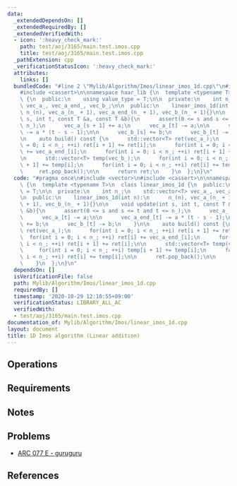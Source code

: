 ```yaml
---
data:
  _extendedDependsOn: []
  _extendedRequiredBy: []
  _extendedVerifiedWith:
  - icon: ':heavy_check_mark:'
    path: test/aoj/3165/main.test.imos.cpp
    title: test/aoj/3165/main.test.imos.cpp
  _pathExtension: cpp
  _verificationStatusIcon: ':heavy_check_mark:'
  attributes:
    links: []
  bundledCode: "#line 2 \"Mylib/Algorithm/Imos/linear_imos_1d.cpp\"\n#include <vector>\n\
    #include <cassert>\n\nnamespace haar_lib {\n  template <typename T>\n  class linear_imos_1d\
    \ {\n  public:\n    using value_type = T;\n\n  private:\n    int n_;\n    std::vector<T>\
    \ vec_a_, vec_a_end_, vec_b_;\n\n  public:\n    linear_imos_1d(int n):\n     \
    \ n_(n), vec_a_(n_ + 1), vec_a_end_(n_ + 1), vec_b_(n_ + 1){}\n\n    void update(int\
    \ s, int t, const T &a, const T &b){\n      assert(0 <= s and s <= t and t <=\
    \ n_);\n      vec_a_[s + 1] += a;\n      vec_a_[t] -= a;\n\n      vec_a_end_[t]\
    \ -= a * (t - s - 1);\n\n      vec_b_[s] += b;\n      vec_b_[t] -= b;\n    }\n\
    \n    auto build() const {\n      std::vector<T> ret(vec_a_);\n      for(int i\
    \ = 0; i < n_; ++i) ret[i + 1] += ret[i];\n      for(int i = 0; i < n_; ++i) ret[i]\
    \ += vec_a_end_[i];\n      for(int i = 0; i < n_; ++i) ret[i + 1] += ret[i];\n\
    \n      std::vector<T> temp(vec_b_);\n      for(int i = 0; i < n_; ++i) temp[i\
    \ + 1] += temp[i];\n      for(int i = 0; i < n_; ++i) ret[i] += temp[i];\n\n \
    \     ret.pop_back();\n\n      return ret;\n    }\n  };\n}\n"
  code: "#pragma once\n#include <vector>\n#include <cassert>\n\nnamespace haar_lib\
    \ {\n  template <typename T>\n  class linear_imos_1d {\n  public:\n    using value_type\
    \ = T;\n\n  private:\n    int n_;\n    std::vector<T> vec_a_, vec_a_end_, vec_b_;\n\
    \n  public:\n    linear_imos_1d(int n):\n      n_(n), vec_a_(n_ + 1), vec_a_end_(n_\
    \ + 1), vec_b_(n_ + 1){}\n\n    void update(int s, int t, const T &a, const T\
    \ &b){\n      assert(0 <= s and s <= t and t <= n_);\n      vec_a_[s + 1] += a;\n\
    \      vec_a_[t] -= a;\n\n      vec_a_end_[t] -= a * (t - s - 1);\n\n      vec_b_[s]\
    \ += b;\n      vec_b_[t] -= b;\n    }\n\n    auto build() const {\n      std::vector<T>\
    \ ret(vec_a_);\n      for(int i = 0; i < n_; ++i) ret[i + 1] += ret[i];\n    \
    \  for(int i = 0; i < n_; ++i) ret[i] += vec_a_end_[i];\n      for(int i = 0;\
    \ i < n_; ++i) ret[i + 1] += ret[i];\n\n      std::vector<T> temp(vec_b_);\n \
    \     for(int i = 0; i < n_; ++i) temp[i + 1] += temp[i];\n      for(int i = 0;\
    \ i < n_; ++i) ret[i] += temp[i];\n\n      ret.pop_back();\n\n      return ret;\n\
    \    }\n  };\n}\n"
  dependsOn: []
  isVerificationFile: false
  path: Mylib/Algorithm/Imos/linear_imos_1d.cpp
  requiredBy: []
  timestamp: '2020-10-29 12:10:55+09:00'
  verificationStatus: LIBRARY_ALL_AC
  verifiedWith:
  - test/aoj/3165/main.test.imos.cpp
documentation_of: Mylib/Algorithm/Imos/linear_imos_1d.cpp
layout: document
title: 1D Imos algorithm (Linear addition)
---
```


## Operations

## Requirements

## Notes

## Problems

- [ARC 077 E - guruguru](https://atcoder.jp/contests/arc077/tasks/arc077_c)

## References

